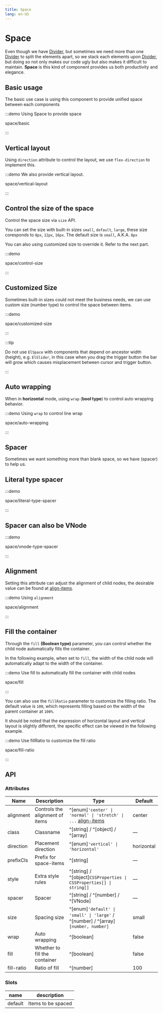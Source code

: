 ```yaml
---
title: Space
lang: en-US
---
```


# Space

Even though we have [Divider](/component/divider), but sometimes we need more than one [Divider](/component/divider) to split the elements apart, so we stack each elements upon [Divider](/component/divider), but doing so not only makes our code ugly but also makes it difficult to maintain. **Space** is this kind of component provides us both productivity and elegance.

## Basic usage

The basic use case is using this component to provide unified space between each components

:::demo Using Space to provide space

space/basic

:::

## Vertical layout

Using `direction` attribute to control the layout, we use `flex-direction` to implement this.

:::demo We also provide vertical layout.

space/vertical-layout

:::

## Control the size of the space

Control the space size via `size` API.

You can set the size with built-in sizes `small`, `default`, `large`, these size coresponds to `8px`, `12px`, `16px`. The default size is `small`, A.K.A. `8px`

You can also using customized size to override it. Refer to the next part.

:::demo

space/control-size

:::

## Customized Size

Sometimes built-in sizes could not meet the business needs, we can use custom size (number type) to control the space between items.

:::demo

space/customized-size

:::

:::tip

Do not use `ElSpace` with components that depend on ancestor width (height), e.g. `ElSlider`, in this case when you drag the trigger button the bar will grow which causes misplacement between cursor and trigger button.

:::

## Auto wrapping

When in **horizontal** mode, using `wrap` (**bool type**) to control auto wrapping behavior.

:::demo Using `wrap` to control line wrap

space/auto-wrapping

:::

## Spacer

Sometimes we want something more than blank space, so we have (spacer) to help us.

## Literal type spacer

:::demo

space/literal-type-spacer

:::

## Spacer can also be VNode

:::demo

space/vnode-type-spacer

:::

## Alignment

Setting this attribute can adjust the alignment of child nodes, the desirable value can be found at [align-items](https://developer.mozilla.org/docs/Web/CSS/align-items).

:::demo Using `alignment`

space/alignment

:::

## Fill the container

Through the `fill` **(Boolean type)** parameter, you can control whether the child node automatically fills the container.

In the following example, when set to `fill`, the width of the child node will automatically adapt to the width of the container.

:::demo Use fill to automatically fill the container with child nodes

space/fill

:::

You can also use the `fillRatio` parameter to customize the filling ratio. The default value is `100`, which represents filling based on the width of the parent container at `100%`.

It should be noted that the expression of horizontal layout and vertical layout is slightly different, the specific effect can be viewed in the following example.

:::demo Use fillRatio to customize the fill ratio

space/fill-ratio

:::

## API

### Attributes

| Name       | Description                     | Type                                                                                                                    | Default    |
| ---------- | ------------------------------- | ----------------------------------------------------------------------------------------------------------------------- | ---------- |
| alignment  | Controls the alignment of items | ^[enum]`'center' \| 'normal' \| 'stretch' \| ...` [align-items](https://developer.mozilla.org/docs/Web/CSS/align-items) | center     |
| class      | Classname                       | ^[string] / ^[object] / ^[array]                                                                                        | —          |
| direction  | Placement direction             | ^[enum]`'vertical' \| 'horizontal'`                                                                                     | horizontal |
| prefixCls  | Prefix for space-items          | ^[string]                                                                                                               | —          |
| style      | Extra style rules               | ^[string] / ^[object]`CSSProperties \| CSSProperties[] \| string[]`                                                     | —          |
| spacer     | Spacer                          | ^[string] / ^[number] / ^[VNode]                                                                                        | —          |
| size       | Spacing size                    | ^[enum]`'default' \| 'small' \| 'large'` / ^[number] / ^[array]`[number, number]`                                       | small      |
| wrap       | Auto wrapping                   | ^[boolean]                                                                                                              | false      |
| fill       | Whether to fill the container   | ^[boolean]                                                                                                              | false      |
| fill-ratio | Ratio of fill                   | ^[number]                                                                                                               | 100        |

### Slots

| name    | description        |
| ------- | ------------------ |
| default | Items to be spaced |
